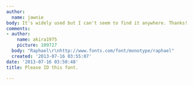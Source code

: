 ```yaml
---
author:
  name: jawnie
body: It's widely used but I can't seem to find it anywhere. Thanks!
comments:
- author:
    name: akira1975
    picture: 109727
  body: "Raphael\r\nhttp://www.fonts.com/font/monotype/raphael"
  created: '2013-07-16 03:55:07'
date: '2013-07-16 03:50:48'
title: Please ID this font.

---
```

